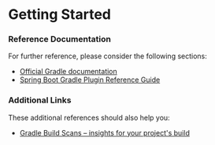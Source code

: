 # Getting Started

### Reference Documentation

For further reference, please consider the following sections:

* [Official Gradle documentation](https://docs.gradle.org)
* [Spring Boot Gradle Plugin Reference Guide](https://docs.spring.io/spring-boot/docs/3.3.1/gradle-plugin/reference/html/)

### Additional Links

These additional references should also help you:

* [Gradle Build Scans – insights for your project's build](https://scans.gradle.com#gradle)
